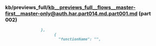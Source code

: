 ### kb/previews_full/kb__previews_full__flows__master-first__master-only@auth.har.part014.md.part001.md (part 002)

```md
                },
                      {
                        "functionName": "",
     
```

```
